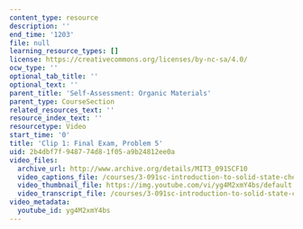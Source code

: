 ```yaml
---
content_type: resource
description: ''
end_time: '1203'
file: null
learning_resource_types: []
license: https://creativecommons.org/licenses/by-nc-sa/4.0/
ocw_type: ''
optional_tab_title: ''
optional_text: ''
parent_title: 'Self-Assessment: Organic Materials'
parent_type: CourseSection
related_resources_text: ''
resource_index_text: ''
resourcetype: Video
start_time: '0'
title: 'Clip 1: Final Exam, Problem 5'
uid: 2b4dbf7f-9487-74d8-1f05-a9b24812ee0a
video_files:
  archive_url: http://www.archive.org/details/MIT3_091SCF10
  video_captions_file: /courses/3-091sc-introduction-to-solid-state-chemistry-fall-2010/67d972a544e45edaa4838cb6485b27f4_yg4M2xmY4bs.vtt
  video_thumbnail_file: https://img.youtube.com/vi/yg4M2xmY4bs/default.jpg
  video_transcript_file: /courses/3-091sc-introduction-to-solid-state-chemistry-fall-2010/dfe5226a4eb3f0d7d37a62039fe9dc5d_yg4M2xmY4bs.pdf
video_metadata:
  youtube_id: yg4M2xmY4bs
---
```

